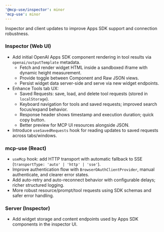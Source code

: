```yaml
---
'@mcp-use/inspector': minor
'mcp-use': minor
---
```


Inspector and client updates to improve Apps SDK support and connection robustness.

### Inspector (Web UI)
- Add initial OpenAI Apps SDK component rendering in tool results via `openai/outputTemplate` metadata.
  - Fetch and render widget HTML inside a sandboxed iframe with dynamic height measurement.
  - Provide toggle between Component and Raw JSON views.
  - Persist widget data server-side and serve via new widget endpoints.
- Enhance Tools tab UX:
  - Saved Requests: save, load, and delete tool requests (stored in `localStorage`).
  - Keyboard navigation for tools and saved requests; improved search focus/expand behavior.
  - Response header shows timestamp and execution duration; quick copy button.
  - Better preview for MCP UI resources alongside JSON.
- Introduce `useSavedRequests` hook for reading updates to saved requests across tabs/windows.

### mcp-use (React)
- `useMcp` hook: add HTTP transport with automatic fallback to SSE (`transportType: 'auto' | 'http' | 'sse'`).
- Improve authentication flow with `BrowserOAuthClientProvider`, manual authenticate, and clearer error states.
- Add auto-retry and auto-reconnect behavior with configurable delays; richer structured logging.
- More robust resource/prompt/tool requests using SDK schemas and safer error handling.

### Server (Inspector)
- Add widget storage and content endpoints used by Apps SDK components in the inspector UI.
